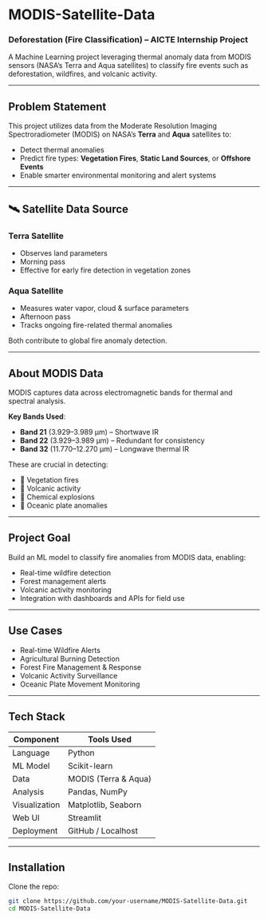 #  MODIS-Satellite-Data
### Deforestation (Fire Classification) – AICTE Internship Project

A Machine Learning project leveraging thermal anomaly data from MODIS sensors (NASA’s Terra and Aqua satellites) to classify fire events such as deforestation, wildfires, and volcanic activity.

---

##  Problem Statement

This project utilizes data from the Moderate Resolution Imaging Spectroradiometer (MODIS) on NASA’s **Terra** and **Aqua** satellites to:
- Detect thermal anomalies
- Predict fire types: **Vegetation Fires**, **Static Land Sources**, or **Offshore Events**
- Enable smarter environmental monitoring and alert systems

---

## 🛰️ Satellite Data Source

###  Terra Satellite
- Observes land parameters
- Morning pass
- Effective for early fire detection in vegetation zones

###  Aqua Satellite
- Measures water vapor, cloud & surface parameters
- Afternoon pass
- Tracks ongoing fire-related thermal anomalies

Both contribute to global fire anomaly detection.

---

## About MODIS Data

MODIS captures data across electromagnetic bands for thermal and spectral analysis.

**Key Bands Used**:
- **Band 21** (3.929–3.989 μm) – Shortwave IR
- **Band 22** (3.929–3.989 μm) – Redundant for consistency
- **Band 32** (11.770–12.270 μm) – Longwave thermal IR

These are crucial in detecting:
- 🌿 Vegetation fires
- 🌋 Volcanic activity
- 🧨 Chemical explosions
- 🌊 Oceanic plate anomalies

---

##  Project Goal

Build an ML model to classify fire anomalies from MODIS data, enabling:
- Real-time wildfire detection
- Forest management alerts
- Volcanic activity monitoring
- Integration with dashboards and APIs for field use

---

##  Use Cases

- Real-time Wildfire Alerts
- Agricultural Burning Detection
- Forest Fire Management & Response
- Volcanic Activity Surveillance
- Oceanic Plate Movement Monitoring

---

##  Tech Stack

| Component | Tools Used |
|----------|------------|
| Language | Python |
| ML Model | Scikit-learn |
| Data | MODIS (Terra & Aqua) |
| Analysis | Pandas, NumPy |
| Visualization | Matplotlib, Seaborn |
| Web UI | Streamlit |
| Deployment | GitHub / Localhost |

---

## Installation

Clone the repo:

```bash
git clone https://github.com/your-username/MODIS-Satellite-Data.git
cd MODIS-Satellite-Data
